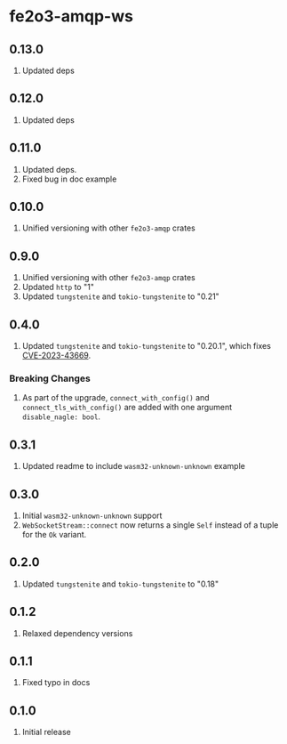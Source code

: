 # fe2o3-amqp-ws

## 0.13.0

1. Updated deps

## 0.12.0

1. Updated deps

## 0.11.0

1. Updated deps.
2. Fixed bug in doc example

## 0.10.0

1. Unified versioning with other `fe2o3-amqp` crates

## 0.9.0

1. Unified versioning with other `fe2o3-amqp` crates
2. Updated `http` to "1"
3. Updated `tungstenite` and `tokio-tungstenite` to "0.21"

## 0.4.0

1. Updated `tungstenite` and `tokio-tungstenite` to "0.20.1", which fixes [CVE-2023-43669](https://github.com/snapview/tungstenite-rs/pull/379).

### Breaking Changes

1. As part of the upgrade, `connect_with_config()` and `connect_tls_with_config()` are added with one argument `disable_nagle: bool`.

## 0.3.1

1. Updated readme to include `wasm32-unknown-unknown` example

## 0.3.0

1. Initial `wasm32-unknown-unknown` support
2. `WebSocketStream::connect` now returns a single `Self` instead of a tuple for the `Ok` variant.

## 0.2.0

1. Updated `tungstenite` and `tokio-tungstenite` to "0.18"

## 0.1.2

1. Relaxed dependency versions

## 0.1.1

1. Fixed typo in docs

## 0.1.0

1. Initial release
